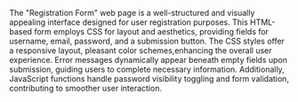 
The "Registration Form" web page is a well-structured and visually appealing interface designed for user registration purposes. This HTML-based form employs CSS for layout and aesthetics, providing fields for username, email, password, and a submission button. The CSS styles offer a responsive layout, pleasant color schemes,enhancing the overall user experience. Error messages dynamically appear beneath empty fields upon submission, guiding users to complete necessary information. Additionally, JavaScript functions handle password visibility toggling and form validation, contributing to smoother user interaction. 
